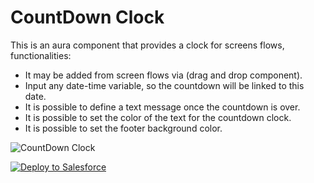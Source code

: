 # CountDown Clock

This is an aura component that provides a clock for screens flows, functionalities:
- It may be added from screen flows via (drag and drop component).
- Input any date-time variable, so the countdown will be linked to this date.
- It is possible to define a text message once the countdown is over.
- It is possible to set the color of the text for the countdown clock.
- It is possible to set the footer background color.

![CountDown Clock](https://media3.giphy.com/media/v1.Y2lkPTc5MGI3NjExNTRmOTVlY2VkODNlZDZlN2Q2Y2JjMmZlN2E4NDM3MGRhMjI0ZjlmNSZjdD1n/Rs25SpXHiNhETdyQne/giphy.gif)

<a href="https://githubsfdeploy.herokuapp.com/?owner=limazeit&repo=GlobalCountDown&ref=main">
    <img alt="Deploy to Salesforce" src="https://githubsfdeploy.herokuapp.com/resources/img/deploy.png">
</a>